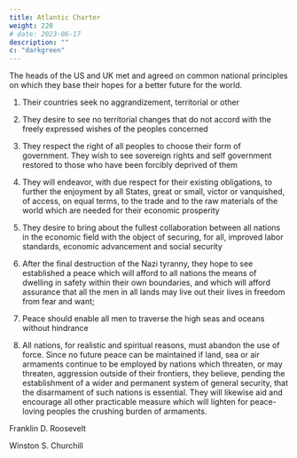 ```yaml
---
title: Atlantic Charter
weight: 220
# date: 2023-06-17
description: ""
c: "darkgreen"
---
```




<!-- AUGUST 14, 1941 -->

The heads of the US and UK met and agreed on common national principles on which they base their hopes for a better future for the world.

1. Their countries seek no aggrandizement, territorial or other

2. They desire to see no territorial changes that do not accord with the freely expressed wishes of the peoples concerned

3. They respect the right of all peoples to choose their form of government. They wish to see sovereign rights and self government restored to those who have been forcibly deprived of them

4. They will endeavor, with due respect for their existing obligations, to further the enjoyment by all States, great or small, victor or vanquished, of access, on equal terms, to the trade and to the raw materials of the world which are needed for their economic prosperity

5. They desire to bring about the fullest collaboration between all nations in the economic field with the object of securing, for all, improved labor standards, economic advancement and social security

6. After the final destruction of the Nazi tyranny, they hope to see established a peace which will afford to all nations the means of dwelling in safety within their own boundaries, and which will afford assurance that all the men in all lands may live out their lives in freedom from fear and want;

7. Peace should enable all men to traverse the high seas and oceans without hindrance

8. All nations, for realistic and spiritual reasons, must abandon the use of force. Since no future peace can be maintained if land, sea or air armaments continue to be employed by nations which threaten, or may threaten, aggression outside of their frontiers, they believe, pending the establishment of a wider and permanent system of general security, that the disarmament of such nations is essential. They will likewise aid and encourage all other practicable measure which will lighten for peace-loving peoples the crushing burden of armaments.


Franklin D. Roosevelt

Winston S. Churchill

